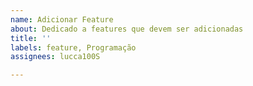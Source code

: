 ```yaml
---
name: Adicionar Feature
about: Dedicado a features que devem ser adicionadas
title: ''
labels: feature, Programação
assignees: lucca100S

---
```



